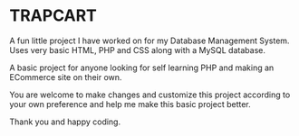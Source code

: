 # TRAPCART
A fun little project I have worked on for my Database Management System. Uses very basic HTML, PHP and CSS along with a MySQL database.

A basic project for anyone looking for self learning PHP and making an ECommerce site on their own.

You are welcome to make changes and customize this project according to your own preference and help me make this basic project better.

Thank you and happy coding.
